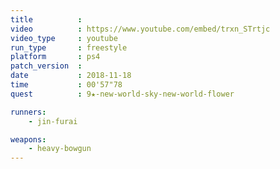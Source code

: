 ```yaml
---
title          :
video          : https://www.youtube.com/embed/trxn_STrtjc
video_type     : youtube
run_type       : freestyle
platform       : ps4
patch_version  :
date           : 2018-11-18
time           : 00'57"78
quest          : 9★-new-world-sky-new-world-flower

runners:
    - jin-furai

weapons:
    - heavy-bowgun
---
```

